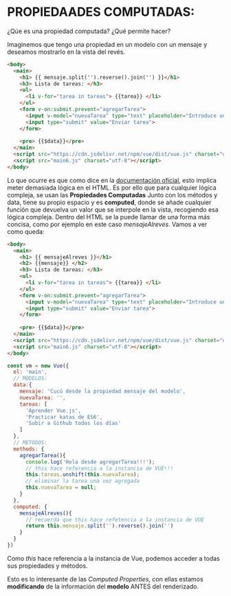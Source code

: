 # PROPIEDAADES COMPUTADAS:

  ¿Qúe es una propiedad computada? ¿Qué permite hacer?

  Imaginemos que tengo una propiedad en un modelo con un mensaje y deseamos mostrarlo en la vista del revés.
```html
<body>
  <main>
    <h1> {{ mensaje.split('').reverse().join('') }}</h1>
    <h3> Lista de tareas: </h3>
    <ul>
      <li v-for="tarea in tareas"> {{tarea}} </li>
    </ul>
    <form v-on:submit.prevent="agregarTarea">
      <input v-model="nuevaTarea" type="text" placeholder="Introduce una tarea"> </input>
      <input type="submit" value="Enviar tarea">
    </form>
 
    <pre> {{$data}}</pre>
  </main>
  <script src="https://cdn.jsdelivr.net/npm/vue/dist/vue.js" charset="utf-8"></script>
  <script src="main6.js" charset="utf-8"></script>
</body>
```
  Lo que ocurre es que como dice en la [documentación oficial](https://vuejs.org/v2/guide/computed.html), esto implica meter demasiada lógica en el HTML. Es por ello que para cualquier lógica compleja, se usan las **Propiedades Computadas**
  Junto con los métodos y data, tiene su propio espacio y es **computed**, donde se añade cualquier función que devuelva un valor que se interpole en la vista, recogiendo esa lógica compleja. Dentro del HTML se la puede llamar de una forma más concisa, como por ejemplo en este caso *mensajeAlreves*.
  Vamos a ver como queda:
```html
<body>
  <main>
    <h1> {{ mensajeAlreves }}</h1>
    <h2> {{mensaje}} </h2>
    <h3> Lista de tareas: </h3>
    <ul>
      <li v-for="tarea in tareas"> {{tarea}} </li>
    </ul>
    <form v-on:submit.prevent="agregarTarea">
      <input v-model="nuevaTarea" type="text" placeholder="Introduce una tarea"> </input>
      <input type="submit" value="Enviar tarea">
    </form>
 
    <pre> {{$data}}</pre>
  </main>
  <script src="https://cdn.jsdelivr.net/npm/vue/dist/vue.js" charset="utf-8"></script>
  <script src="main6.js" charset="utf-8"></script>
</body>
```
```javascript
const vm = new Vue({
  el: 'main',
  // MODELOS:
  data:{
    mensaje: 'Cucú desde la propiedad mensaje del modelo',
    nuevaTarea: '',
    tareas: [
      'Aprender Vue.js',
      'Practicar katas de ES6',
      'Subir a Github todos los días'
    ]
  },
  // METODOS:
  methods: {
    agregarTarea(){
      console.log('Hola desde agregarTarea!!!');
      // this hace referencia a la instancia de VUE!!!
      this.tareas.unshift(this.nuevaTarea);
      // eliminar la tarea una vez agregada
      this.nuevaTarea = null;
    }
  },
  computed: {
    mensajeAlreves(){
      // recuerda que this hace refetencia a la instancia de VUE
      return this.mensaje.split('').reverse().join('')
    }
  }
})
```
  Como *this* hace referencia a la instancia de Vue, podemos acceder a todas sus propiedades y métodos.

  Esto es lo interesante de las *Computed Properties*, con ellas estamos **modificando** de la información del **modelo** ANTES del renderizado.
